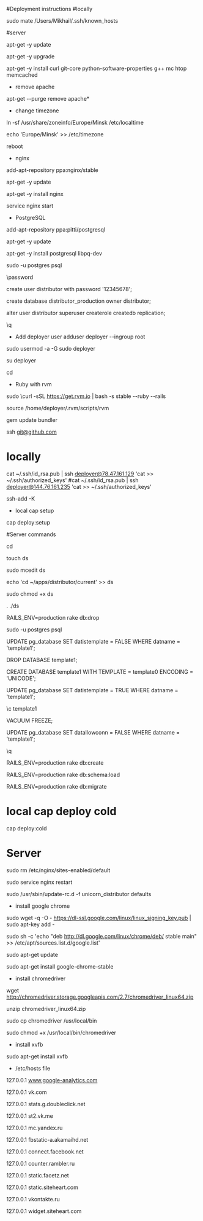 #Deployment instructions
#locally

sudo mate /Users/Mikhail/.ssh/known_hosts

#server

apt-get -y update

apt-get -y upgrade

apt-get -y install curl git-core python-software-properties g++ mc htop memcached


* remove apache

apt-get --purge remove apache*

* change timezone

ln -sf /usr/share/zoneinfo/Europe/Minsk /etc/localtime

echo 'Europe/Minsk' >> /etc/timezone

reboot

* nginx

add-apt-repository ppa:nginx/stable

apt-get -y update

apt-get -y install nginx

service nginx start

* PostgreSQL

add-apt-repository ppa:pitti/postgresql

apt-get -y update

apt-get -y install postgresql libpq-dev

sudo -u postgres psql

\password

create user distributor with password '12345678';

create database distributor_production owner distributor;

alter user distributor superuser createrole createdb replication;

\q

* Add deployer user
adduser deployer --ingroup root

sudo usermod -a -G sudo deployer

su deployer

cd

* Ruby with rvm

sudo \curl -sSL https://get.rvm.io | bash -s stable --ruby --rails

source /home/deployer/.rvm/scripts/rvm

gem update bundler

ssh git@github.com

# locally

cat ~/.ssh/id_rsa.pub | ssh deployer@78.47.161.129 'cat >> ~/.ssh/authorized_keys' #cat ~/.ssh/id_rsa.pub | ssh deployer@144.76.161.235 'cat >> ~/.ssh/authorized_keys'

ssh-add -K


* local cap setup

cap deploy:setup

#Server commands

cd

touch ds

sudo mcedit ds

echo 'cd ~/apps/distributor/current' >> ds

sudo chmod +x ds

. ./ds

RAILS_ENV=production rake db:drop

sudo -u postgres psql

UPDATE pg_database SET datistemplate = FALSE WHERE datname = 'template1';

DROP DATABASE template1;

CREATE DATABASE template1 WITH TEMPLATE = template0 ENCODING = 'UNICODE';

UPDATE pg_database SET datistemplate = TRUE WHERE datname = 'template1';

\c template1

VACUUM FREEZE;

UPDATE pg_database SET datallowconn = FALSE WHERE datname = 'template1';

\q

RAILS_ENV=production rake db:create

RAILS_ENV=production rake db:schema:load

RAILS_ENV=production rake db:migrate

# local cap deploy cold

cap deploy:cold

# Server

sudo rm /etc/nginx/sites-enabled/default

sudo service nginx restart

sudo /usr/sbin/update-rc.d -f unicorn_distributor defaults

* install google chrome

sudo wget -q -O - https://dl-ssl.google.com/linux/linux_signing_key.pub | sudo apt-key add -

sudo sh -c 'echo "deb http://dl.google.com/linux/chrome/deb/ stable main" >> /etc/apt/sources.list.d/google.list'

sudo apt-get update

sudo apt-get install google-chrome-stable

* install chromedriver

wget http://chromedriver.storage.googleapis.com/2.7/chromedriver_linux64.zip

unzip chromedriver_linux64.zip

sudo cp chromedriver /usr/local/bin

sudo chmod +x /usr/local/bin/chromedriver

* install xvfb

sudo apt-get install xvfb

* /etc/hosts file

127.0.0.1 www.google-analytics.com

127.0.0.1 vk.com

127.0.0.1 stats.g.doubleclick.net

127.0.0.1 st2.vk.me

127.0.0.1 mc.yandex.ru

127.0.0.1 fbstatic-a.akamaihd.net

127.0.0.1 connect.facebook.net

127.0.0.1 counter.rambler.ru

127.0.0.1 static.facetz.net

127.0.0.1 static.siteheart.com

127.0.0.1 vkontakte.ru

127.0.0.1 widget.siteheart.com